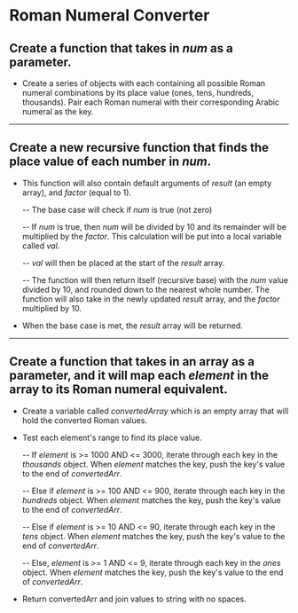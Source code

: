 # Roman Numeral Converter

## Create a function that takes in *num* as a parameter.

- Create a series of objects with each containing all possible Roman numeral combinations by its place value (ones, tens, hundreds, thousands). Pair each Roman numeral with their corresponding Arabic numeral as the key.
-------
## Create a new recursive function that finds the place value of each number in *num*.

- This function will also contain default arguments of *result* (an empty array), and *factor* (equal to 1).

    -- The base case will check if *num* is true (not zero)

    -- If *num* is true, then *num* will be divided by 10 and its remainder will be multiplied by the *factor*. This calculation will be put into a local variable called *val*.

    -- *val* will then be placed at the start of the *result* array.

    -- The function will then return itself (recursive base) with the *num* value divided by 10, and rounded down to the nearest whole number. The function will also take in the newly updated *result* array, and the *factor* multiplied by 10.

- When the base case is met, the *result* array will be returned.
-------
## Create a function that takes in an array as a parameter, and it will map each *element* in the array to its Roman numeral equivalent. 

- Create a variable called *convertedArray* which is an empty array that will hold the converted Roman values.

- Test each element's range to find its place value.
    
    -- If *element* is >= 1000 AND <= 3000, iterate through each key in the *thousands* object. When *element* matches the key, push the key's value to the end of *convertedArr*.

    -- Else if *element* is >= 100 AND <= 900, iterate through each key in the *hundreds* object. When *element* matches the key, push the key's value to the end of *convertedArr*.

    -- Else if *element* is >= 10 AND <= 90, iterate through each key in the *tens* object. When *element* matches the key, push the key's value to the end of *convertedArr*.

    -- Else, *element* is >= 1 AND <= 9, iterate through each key in the *ones* object. When *element* matches the key, push the key's value to the end of *convertedArr*.

- Return convertedArr and join values to string with no spaces.